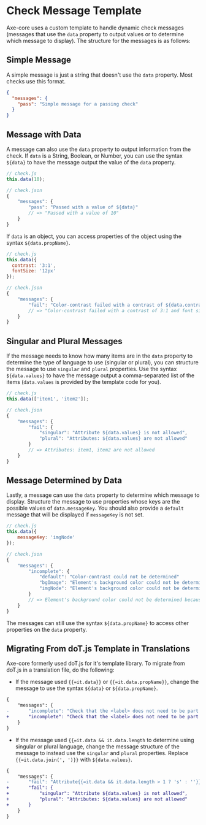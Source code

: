 # Check Message Template

Axe-core uses a custom template to handle dynamic check messages (messages that use the `data` property to output values or to determine which message to display). The structure for the messages is as follows:

## Simple Message

A simple message is just a string that doesn't use the `data` property. Most checks use this format.

```json
{
  "messages": {
    "pass": "Simple message for a passing check"
  }
}
```

## Message with Data

A message can also use the `data` property to output information from the check. If `data` is a String, Boolean, or Number, you can use the syntax `${data}` to have the message output the value of the `data` property.

```js
// check.js
this.data(10);

// check.json
{
    "messages": {
        "pass": "Passed with a value of ${data}"
        // => "Passed with a value of 10"
    }
}
```

If `data` is an object, you can access properties of the object using the syntax `${data.propName}`.

```js
// check.js
this.data({
  contrast: '3:1',
  fontSize: '12px'
});

// check.json
{
    "messages": {
        "fail": "Color-contrast failed with a contrast of ${data.contrast} and font size of ${data.fontSize}"
        // => "Color-contrast failed with a contrast of 3:1 and font size of 12px"
    }
}
```

## Singular and Plural Messages

If the message needs to know how many items are in the `data` property to determine the type of language to use (singular or plural), you can structure the message to use `singular` and `plural` properties. Use the syntax `${data.values}` to have the message output a comma-separated list of the items (`data.values` is provided by the template code for you).

```js
// check.js
this.data(['item1', 'item2']);

// check.json
{
    "messages": {
        "fail": {
            "singular": "Attribute ${data.values} is not allowed",
            "plural": "Attributes: ${data.values} are not allowed"
        }
        // => Attributes: item1, item2 are not allowed
    }
}
```

## Message Determined by Data

Lastly, a message can use the `data` property to determine which message to display. Structure the message to use properties whose keys are the possible values of `data.messageKey`. You should also provide a `default` message that will be displayed if `messageKey` is not set.

```js
// check.js
this.data({
    messageKey: 'imgNode'
});

// check.json
{
    "messages": {
        "incomplete": {
            "default": "Color-contrast could not be determined"
            "bgImage": "Element's background color could not be determined due to a background image",
            "imgNode": "Element's background color could not be determined because element contains an image node"
        }
        // => Element's background color could not be determined because element contains an image node
    }
}
```

The messages can still use the syntax `${data.propName}` to access other properties on the `data` property.

## Migrating From doT.js Template in Translations

Axe-core formerly used doT.js for it's template library. To migrate from doT.js in a translation file, do the following:

- If the message used `{{=it.data}}` or `{{=it.data.propName}}`, change the message to use the syntax `${data}` or `${data.propName}`.

```diff
{
    "messages": {
-       "incomplete": "Check that the <label> does not need to be part of the ARIA {{=it.data}} field's name"
+       "incomplete": "Check that the <label> does not need to be part of the ARIA ${data} field's name"
    }
}
```

- If the message used `{{=it.data && it.data.length` to determine using singular or plural language, change the message structure of the message to instead use the `singular` and `plural` properties. Replace `{{=it.data.join(', ')}}` with `${data.values}`.

```diff
{
    "messages": {
-       "fail": "Attribute{{=it.data && it.data.length > 1 ? 's' : ''}} {{=it.data.join(', ')}} {{=it.data && it.data.length > 1 ? 'are' : ' is'}} not allowed
+       "fail": {
+           "singular": "Attribute ${data.values} is not allowed",
+           "plural": "Attributes: ${data.values} are not allowed"
+       }
    }
}
```
